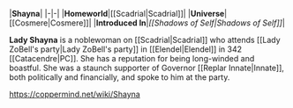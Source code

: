 |**Shayna**|
|-|-|
|**Homeworld**|[[Scadrial\|Scadrial]]|
|**Universe**|[[Cosmere\|Cosmere]]|
|**Introduced In**|*[[Shadows of Self\|Shadows of Self]]*|

**Lady Shayna** is a noblewoman on [[Scadrial\|Scadrial]] who attends [[Lady ZoBell's party\|Lady ZoBell's party]] in [[Elendel\|Elendel]] in 342 [[Catacendre\|PC]].
She has a reputation for being long-winded and boastful. She was a staunch supporter of Governor [[Replar Innate\|Innate]], both politically and financially, and spoke to him at the party.



https://coppermind.net/wiki/Shayna